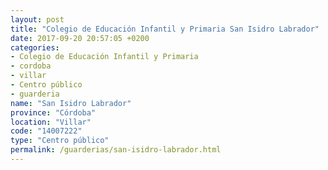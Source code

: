 ```yaml
---
layout: post
title: "Colegio de Educación Infantil y Primaria San Isidro Labrador"
date: 2017-09-20 20:57:05 +0200
categories:
- Colegio de Educación Infantil y Primaria
- cordoba
- villar
- Centro público
- guarderia
name: "San Isidro Labrador"
province: "Córdoba"
location: "Villar"
code: "14007222"
type: "Centro público"
permalink: /guarderias/san-isidro-labrador.html
---
```

